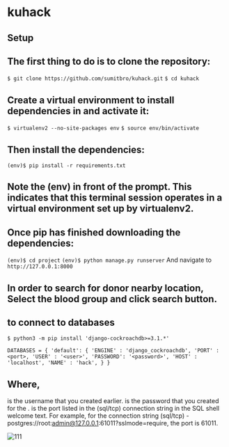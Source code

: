 # kuhack


## Setup
## The first thing to do is to clone the repository:

`$ git clone https://github.com/sumitbro/kuhack.git`
`$ cd kuhack`
## Create a virtual environment to install dependencies in and activate it:

`$ virtualenv2 --no-site-packages env`
`$ source env/bin/activate`
## Then install the dependencies:

`(env)$ pip install -r requirements.txt`
## Note the (env) in front of the prompt. This indicates that this terminal session operates in a virtual environment set up by virtualenv2.

## Once pip has finished downloading the dependencies:

`(env)$ cd project`
`(env)$ python manage.py runserver`
And navigate to `http://127.0.0.1:8000`

## In order to search for donor nearby location, Select the blood group and click search button.

## to connect to databases
`$ python3 -m pip install 'django-cockroachdb>=3.1.*'`

`DATABASES = {
    'default': {
        'ENGINE' : 'django_cockroachdb',
        'PORT' : <port>,
        'USER' : '<user>',
        'PASSWORD': '<password>',
        'HOST' : 'localhost',
        'NAME' : 'hack',
    }
}`

## Where,
<user> is the username that you created earlier.
<password> is the password that you created for the <user>.
<port> is the port listed in the (sql/tcp) connection string in the SQL shell welcome text. For example, for the connection string (sql/tcp) -postgres://root:admin@127.0.0.1:61011?sslmode=require, the port is 61011.

![111](https://user-images.githubusercontent.com/49742337/108608416-e2d5b880-73ee-11eb-8feb-5c24d8133105.PNG)

